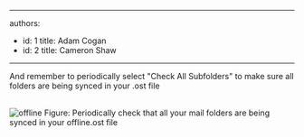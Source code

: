 

---
authors:
  - id: 1
    title: Adam Cogan
  - id: 2
    title: Cameron Shaw
---




<span class='intro'> And remember to periodically select &quot;Check All Subfolders&quot; to make sure all folders are being synced in your .ost file<br>
<br>
 </span>


  <img border="0" src="/Communication/RulesToBetterEmail/PublishingImages/offline.JPG" alt="offline" style="border&#58;0px solid;" class="ms-rteCustom-ImageArea" />
<span class="ms-rteCustom-FigureNormal">Figure&#58; Periodically check that all your mail folders are being synced in your offline.ost file
</span>



